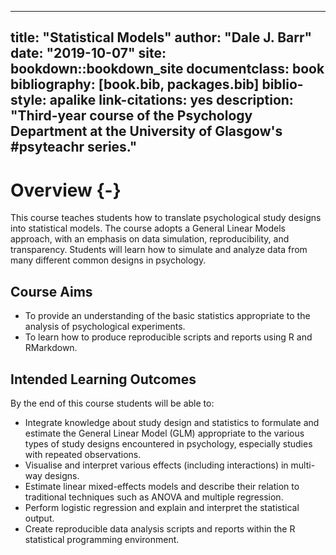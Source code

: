 
--- 
title: "Statistical Models"
author: "Dale J. Barr"
date: "2019-10-07"
site: bookdown::bookdown_site
documentclass: book
bibliography: [book.bib, packages.bib]
biblio-style: apalike
link-citations: yes
description: "Third-year course of the Psychology Department at the University of Glasgow's #psyteachr series."
---



# Overview {-}

This course teaches students how to translate psychological study designs into statistical models. The course adopts a General Linear Models approach, with an emphasis on data simulation, reproducibility, and transparency. Students will learn how to simulate and analyze data from many different common designs in psychology. 

## Course Aims

- To provide an understanding of the basic statistics appropriate to the analysis of psychological experiments.
- To learn how to produce reproducible scripts and reports using R and RMarkdown.

## Intended Learning Outcomes

By the end of this course students will be able to:

- Integrate knowledge about study design and statistics to formulate and estimate the General Linear Model (GLM) appropriate to the various types of study designs encountered in psychology, especially studies with repeated observations.
- Visualise and interpret various effects (including interactions) in multi-way designs.
- Estimate linear mixed-effects models and describe their relation to traditional techniques such as ANOVA and multiple regression.
- Perform logistic regression and explain and interpret the statistical output.
- Create reproducible data analysis scripts and reports within the R statistical programming environment.
